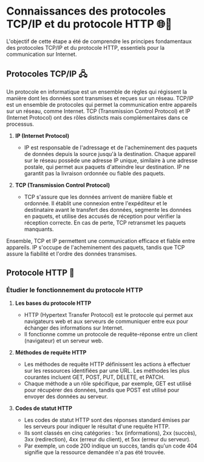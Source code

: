 # Connaissances des protocoles TCP/IP et du protocole HTTP 🌐📡

L'objectif de cette étape a été de comprendre les principes fondamentaux des protocoles TCP/IP et du protocole HTTP, essentiels pour la communication sur Internet.

## Protocoles TCP/IP 🖧

Un protocole en informatique est un ensemble de règles qui régissent la manière dont les données sont transmises et reçues sur un réseau. TCP/IP est un ensemble de protocoles qui permet la communication entre appareils sur un réseau, comme Internet. TCP (Transmission Control Protocol) et IP (Internet Protocol) ont des rôles distincts mais complémentaires dans ce processus.

1. **IP (Internet Protocol)**
   - IP est responsable de l'adressage et de l'acheminement des paquets de données depuis la source jusqu'à la destination. Chaque appareil sur le réseau possède une adresse IP unique, similaire à une adresse postale, qui permet aux paquets d'atteindre leur destination. IP ne garantit pas la livraison ordonnée ou fiable des paquets.

2. **TCP (Transmission Control Protocol)**
   - TCP s'assure que les données arrivent de manière fiable et ordonnée. Il établit une connexion entre l'expéditeur et le destinataire avant le transfert des données, segmente les données en paquets, et utilise des accusés de réception pour vérifier la réception correcte. En cas de perte, TCP retransmet les paquets manquants.

Ensemble, TCP et IP permettent une communication efficace et fiable entre appareils. IP s'occupe de l'acheminement des paquets, tandis que TCP assure la fiabilité et l'ordre des données transmises.

## Protocole HTTP 📑

### Étudier le fonctionnement du protocole HTTP

1. **Les bases du protocole HTTP**
   - HTTP (Hypertext Transfer Protocol) est le protocole qui permet aux navigateurs web et aux serveurs de communiquer entre eux pour échanger des informations sur Internet.
   - Il fonctionne comme un protocole de requête-réponse entre un client (navigateur) et un serveur web.

2. **Méthodes de requête HTTP**
   - Les méthodes de requête HTTP définissent les actions à effectuer sur les ressources identifiées par une URL. Les méthodes les plus courantes incluent GET, POST, PUT, DELETE, et PATCH.
   - Chaque méthode a un rôle spécifique, par exemple, GET est utilisé pour récupérer des données, tandis que POST est utilisé pour envoyer des données au serveur.

3. **Codes de statut HTTP**
   - Les codes de statut HTTP sont des réponses standard émises par les serveurs pour indiquer le résultat d'une requête HTTP.
   - Ils sont classés en cinq catégories : 1xx (informations), 2xx (succès), 3xx (redirection), 4xx (erreur du client), et 5xx (erreur du serveur).
   - Par exemple, un code 200 indique un succès, tandis qu'un code 404 signifie que la ressource demandée n'a pas été trouvée.
